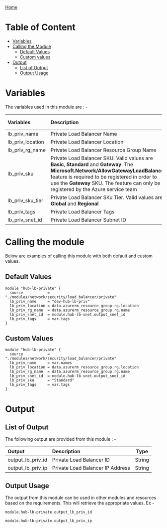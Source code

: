 [Home](../../../../../README.md)

# Table of Content

- [Variables](#variables)
- [Calling the Module](#calling-the-module)
    - [Default Values](#default-values)
    - [Custom values](#custom-values)
- [Output](#output)
    - [List of Output](#list-of-output)
    - [Output Usage](#output-usage)

# Variables

The variables used in this module are : -

| Variables | Description | Type | Required | Default Values |
|:----------|:------------|:----:|:--------:|:--------------:|
| lb_priv_name | Private Load Balancer Name | String | Yes | NA | 
| lb_priv_location | Private Load Balancer Location | String | Yes | NA |
| lb_priv_rg_name | Private Load Balancer Resource Group Name | String | Yes | NA |
| lb_priv_sku | Private Load Balancer SKU. Valid values are **Basic**, **Standard** and **Gateway**. The **Microsoft.Network/AllowGatewayLoadBalancer** feature is required to be registered in order to use the **Gateway** SKU. The feature can only be registered by the Azure service team | String | No | **Basic** |
| lb_priv_sku_tier | Private Load Balancer SKu Tier. Valid values are **Global** and **Regional** | String | No | **Regional** |
| lb_priv_tags | Private Load Balancer Tags | Map | Yes | NA |
| lb_priv_snet_id | Private Load Balancer Subnet ID | String | Yes | NA |

# Calling the module

Below are examples of calling this module with both default and custom values.

## Default Values

```
module "hub-lb-private" {
  source           = "./modules/network/security/load_balancer/private"
  lb_priv_name     = "dev-hub-lb-priv"
  lb_priv_location = data.azurerm_resource_group.rg.location
  lb_priv_rg_name  = data.azurerm_resource_group.rg.name
  lb_priv_snet_id  = module.hub-lb-snet.output_snet_id
  lb_priv_tags     = var.tags
}
```

## Custom Values

```
module "hub-lb-private" {
  source           = "./modules/network/security/load_balancer/private"
  lb_priv_name     = var.names
  lb_priv_location = data.azurerm_resource_group.rg.location
  lb_priv_rg_name  = data.azurerm_resource_group.rg.name
  lb_priv_snet_id  = module.hub-lb-snet.output_snet_id
  lb_priv_sku      = "Standard"
  lb_priv_tags     = var.tags
}
```

# Output

## List of Output
The following output are provided from this module : -

| Output | Description | Type |
|:------ |:------------|:----:|
| output_lb_priv_id | Private Load Balancer ID | String |
| output_lb_priv_ip | Private Load Balancer IP Address | String |

## Output Usage

The output from this module can be used in other modules and resources based on the requirements. This will retrieve the appropriate values. Ex -

```
module.hub-lb-private.output_lb_priv_id
```

```
module.hub-lb-private.output_lb_priv_ip
```